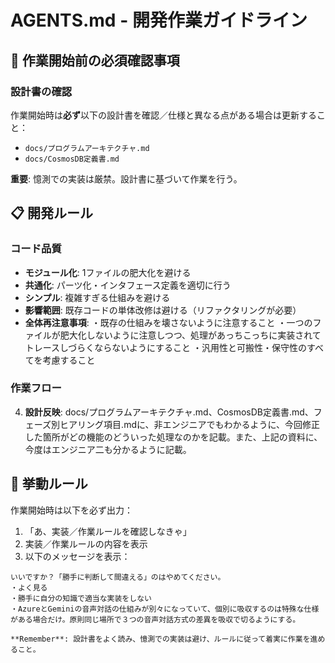 # AGENTS.md - 開発作業ガイドライン

## 🚀 作業開始前の必須確認事項

### 設計書の確認
作業開始時は**必ず**以下の設計書を確認／仕様と異なる点がある場合は更新すること：
- `docs/プログラムアーキテクチャ.md`
- `docs/CosmosDB定義書.md`

**重要**: 憶測での実装は厳禁。設計書に基づいて作業を行う。

## 📋 開発ルール

### コード品質
- **モジュール化**: 1ファイルの肥大化を避ける
- **共通化**: パーツ化・インタフェース定義を適切に行う
- **シンプル**: 複雑すぎる仕組みを避ける
- **影響範囲**: 既存コードの単体改修は避ける（リファクタリングが必要）
- **全体再注意事項**: 
・既存の仕組みを壊さないように注意すること
・一つのファイルが肥大化しないように注意しつつ、処理があっちこっちに実装されてトレースしづらくならないようにすること
・汎用性と可搬性・保守性のすべてを考慮すること


### 作業フロー
4. **設計反映**: docs/プログラムアーキテクチャ.md、CosmosDB定義書.md、フェーズ別ヒアリング項目.mdに、非エンジニアでもわかるように、今回修正した箇所がどの機能のどういった処理なのかを記載。また、上記の資料に、今度はエンジニア二も分かるように記載。

## 🎯 挙動ルール

作業開始時は以下を必ず出力：

1. 「あ、実装／作業ルールを確認しなきゃ」
2. 実装／作業ルールの内容を表示
3. 以下のメッセージを表示：

```
いいですか？「勝手に判断して間違える」のはやめてください。
・よく見る
・勝手に自分の知識で適当な実装をしない
・AzureとGeminiの音声対話の仕組みが別々になっていて、個別に吸収するのは特殊な仕様がある場合だけ。原則同じ場所で３つの音声対話方式の差異を吸収で切るようにする。

**Remember**: 設計書をよく読み、憶測での実装は避け、ルールに従って着実に作業を進めること。